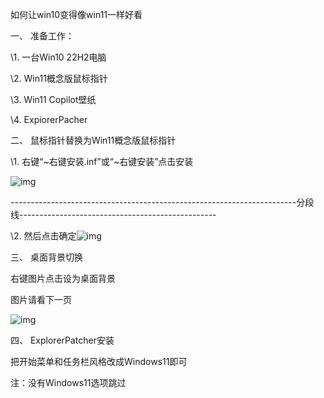 如何让win10变得像win11一样好看

一、  准备工作：

\1.  一台Win10 22H2电脑

\2.  Win11概念版鼠标指针

\3.  Win11 Copilot壁纸

\4.  ExpiorerPacher

二、  鼠标指针替换为Win11概念版鼠标指针

\1.  右键“~右键安装.inf”或“~右键安装”点击安装

![img](file:///C:/Users/Michael/AppData/Local/Temp/msohtmlclip1/01/clip_image002.png)

-----------------------------------------------------------------------分段线-------------------------------------------------

\2.  然后点击确定![img](file:///C:/Users/Michael/AppData/Local/Temp/msohtmlclip1/01/clip_image004.png)

三、  桌面背景切换

右键图片点击设为桌面背景

图片请看下一页

![img](file:///C:/Users/Michael/AppData/Local/Temp/msohtmlclip1/01/clip_image006.png)

四、  ExplorerPatcher安装

把开始菜单和任务栏风格改成Windows11即可

注：没有Windows11选项跳过